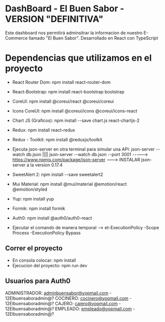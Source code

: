 # DashBoard - El Buen Sabor - VERSION "DEFINITIVA"

Este dashboard nos permitirá adminsitrar la informacion de nuestro E-Commerce llamado "El Buen Sabor".
Desarrollado en React con TypeScript

# Dependencias que utilizamos en el proyecto
  - React Router Dom: npm install react-router-dom
  - React-Bootstrap: npm install react-bootstrap bootstrap
  - CoreUI: npm install @coreui/react @coreui/coreui
  - Icons CoreUI: npm install @coreui/icons @coreui/icons-react
  - Chart JS (Graficos): npm install --save chart.js react-chartjs-2
  - Redux: npm install react-redux
  - Redux - Toolkit: npm install @reduxjs/toolkit
  - Ejecuta json-server en otra terminal para simular una API: json-server --watch db.json |||| json-server --watch db.json --port 3001
    -----> https://www.npmjs.com/package/json-server ---> INSTALAR json-server a la version 0.17.4
  - SweetAlert 2: npm install --save sweetalert2
  - Mui Material: npm install @mui/material @emotion/react @emotion/styled
  - Yup: npm install yup
  - Formik: npm install formik
  - Auth0: npm install @auth0/auth0-react

  - Ejecutar el comando de manera temporal --> et-ExecutionPolicy -Scope Process -ExecutionPolicy Bypass

## Correr el proyecto
  - En consola colocar: npm install
  - Ejecucion del proyecto: npm run dev

## Usuarios para Auth0
ADMINISTRADOR: adminbuensabor@yopmail.com - 12Elbuensaboradmin@?
COCINERO: cocinero@yopmail.com - 12Elbuensaboradmin@?
CAJERO: cajero@yopmail.com - 12Elbuensaboradmin@?
EMPLEADO: empleado@yopmail.com - 12Elbuensaboradmin@?

